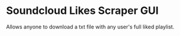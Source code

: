# Soundcloud Likes Scraper GUI
Allows anyone to download a txt file with any user's full liked playlist.

